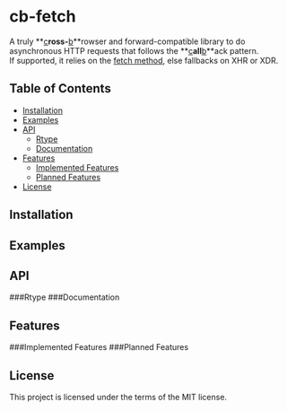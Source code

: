 # cb-fetch

A truly **<ins>c</ins>**ross-**<ins>b</ins>**rowser and forward-compatible library to do asynchronous HTTP requests that follows the **<ins>c</ins>**all**<ins>b</ins>**ack pattern.<br/>
If supported, it relies on the [fetch method](https://fetch.spec.whatwg.org/#fetch-method), else
fallbacks on XHR or XDR.

## Table of Contents
  - [Installation](#installation)
  - [Examples](#examples)
  - [API](#api)
    - [Rtype](#rtype)
    - [Documentation](#documentation)
  - [Features](#features)
    - [Implemented Features](#implemented-features)
    - [Planned Features](#planned-features)
  - [License](#license)

## Installation
## Examples
## API
###Rtype
###Documentation
## Features
###Implemented Features
###Planned Features
## License
This project is licensed under the terms of the MIT license.
